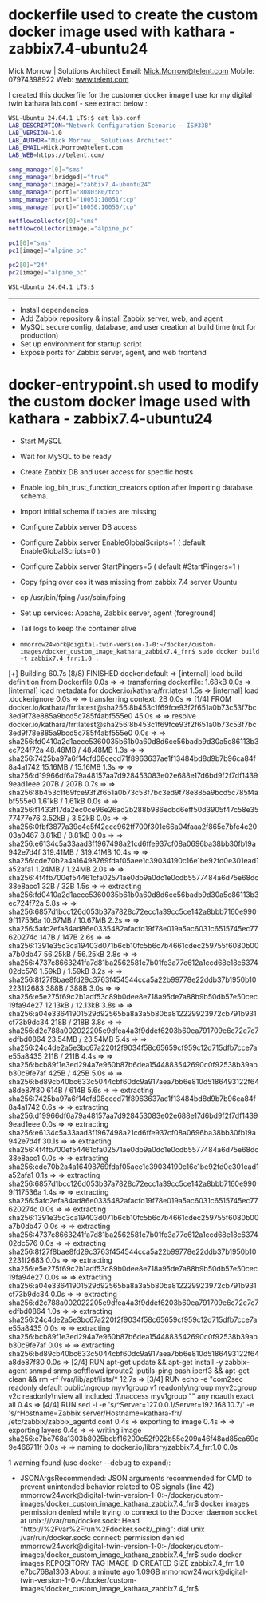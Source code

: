 # dockerfile used to create the custom docker image used with kathara - zabbix7.4-ubuntu24

Mick Morrow  | Solutions Architect
Email: Mick.Morrow@telent.com
Mobile: 07974398922
Web: www.telent.com

I created this dockerfile for the customer docker image I use for my digital twin kathara lab.conf - see extract below :

```bash
WSL-Ubuntu 24.04.1 LTS:$ cat lab.conf
LAB_DESCRIPTION="Network Configuration Scenario – IS#33B"
LAB_VERSION=1.0
LAB_AUTHOR="Mick Morrow _ Solutions Architect"
LAB_EMAIL=Mick.Morrow@telent.com
LAB_WEB=https://telent.com/

snmp_manager[0]="sms"
snmp_manager[bridged]="true"
snmp_manager[image]="zabbix7.4-ubuntu24"
snmp_manager[port]="8080:80/tcp"
snmp_manager[port]="10051:10051/tcp"
snmp_manager[port]="10050:10050/tcp"

netflowcollector[0]="sms"
netflowcollector[image]="alpine_pc"

pc1[0]="sms"
pc1[image]="alpine_pc"

pc2[0]="24"
pc2[image]="alpine_pc"

WSL-Ubuntu 24.04.1 LTS:$
```

***

* Install dependencies
* Add Zabbix repository & install Zabbix server, web, and agent
* MySQL secure config, database, and user creation at build time (not for production)
* Set up environment for startup script
* Expose ports for Zabbix server, agent, and web frontend

# docker-entrypoint.sh used to modify the custom docker image used with kathara - zabbix7.4-ubuntu24

* Start MySQL
* Wait for MySQL to be ready
* Create Zabbix DB and user access for specific hosts
* Enable log_bin_trust_function_creators option after importing database schema.
* Import initial schema if tables are missing
* Configure Zabbix server DB access
* Configure Zabbix server EnableGlobalScripts=1 ( default EnableGlobalScripts=0 ) 
* Configure Zabbix server StartPingers=5 ( default #StartPingers=1 ) 
* Copy fping over cos it was missing from zabbix 7.4 server Ubuntu
* cp /usr/bin/fping /usr/sbin/fping
* Set up services: Apache, Zabbix server, agent (foreground)
* Tail logs to keep the container alive

* ```
  mmorrow24work@digital-twin-version-1-0:~/docker/custom-images/docker_custom_image_kathara_zabbix7.4_frr$ sudo docker build -t zabbix7.4_frr:1.0 .
[+] Building 60.7s (8/8) FINISHED                                                                                                                                                                                                         docker:default
 => [internal] load build definition from Dockerfile                                                                                                                                                                                                0.0s
 => => transferring dockerfile: 1.68kB                                                                                                                                                                                                              0.0s
 => [internal] load metadata for docker.io/kathara/frr:latest                                                                                                                                                                                       1.5s
 => [internal] load .dockerignore                                                                                                                                                                                                                   0.0s
 => => transferring context: 2B                                                                                                                                                                                                                     0.0s
 => [1/4] FROM docker.io/kathara/frr:latest@sha256:8b453c1f69fce93f2f651a0b73c53f7bc3ed9f78e885a9bcd5c785f4abf555e0                                                                                                                                45.0s
 => => resolve docker.io/kathara/frr:latest@sha256:8b453c1f69fce93f2f651a0b73c53f7bc3ed9f78e885a9bcd5c785f4abf555e0                                                                                                                                 0.0s
 => => sha256:fd0410a2d1aece5360035b61b0a60d8d6ce56badb9d30a5c86113b3ec724f72a 48.48MB / 48.48MB                                                                                                                                                    1.3s
 => => sha256:7425ba97a6f14cfd08cecd71f8963637ae1f13484bd8d9b7b96ca84f8a4a1742 15.16MB / 15.16MB                                                                                                                                                    1.3s
 => => sha256:d19966df6a79a48157aa7d928453083e02e688e17d6bd9f2f7df14399ead1eee 207B / 207B                                                                                                                                                          0.7s
 => => sha256:8b453c1f69fce93f2f651a0b73c53f7bc3ed9f78e885a9bcd5c785f4abf555e0 1.61kB / 1.61kB                                                                                                                                                      0.0s
 => => sha256:f1433f17da2ec0ce96e26ad2b288b986ecbd6eff50d3905f47c58e3577477e76 3.52kB / 3.52kB                                                                                                                                                      0.0s
 => => sha256:0fbf3877a39c4c5f42ecc962ff700f301e66a04faaa2f865e7bfc4c2003a0467 8.81kB / 8.81kB                                                                                                                                                      0.0s
 => => sha256:e6134c5a33aad3f1967498a21cd6ffe937cf08a0696ba38bb30fb19a942e7d4f 319.41MB / 319.41MB                                                                                                                                                 10.4s
 => => sha256:cde70b2a4a16498769fdaf05aee1c39034190c16e1be92fd0e301ead1a52afa1 1.24MB / 1.24MB                                                                                                                                                      2.0s
 => => sha256:4f4fb700ef54461cfa02571ae0db9a0dc1e0cdb5577484a6d75e68dc38e8acc1 32B / 32B                                                                                                                                                            1.5s
 => => extracting sha256:fd0410a2d1aece5360035b61b0a60d8d6ce56badb9d30a5c86113b3ec724f72a                                                                                                                                                           5.8s
 => => sha256:6857d1bcc126d053b37a7828c72ecc1a39cc5ce142a8bbb7160e9909f117536a 10.67MB / 10.67MB                                                                                                                                                    2.2s
 => => sha256:5afc2efa84ad86e0335482afacfd19f78e019a5ac6031c6515745ec77620274c 147B / 147B                                                                                                                                                          2.6s
 => => sha256:1391e35c3ca19403d071b6cb10fc5b6c7b4661cdec259755f6080b00a7b0db47 56.25kB / 56.25kB                                                                                                                                                    2.8s
 => => sha256:4737c8663241fa7d81ba2562581e7b01fe3a77c612a1ccd68e18c637402dc576 1.59kB / 1.59kB                                                                                                                                                      3.2s
 => => sha256:8f27f8bae8fd29c3763f454544cca5a22b99778e22ddb37b1950b102231f2683 388B / 388B                                                                                                                                                          3.0s
 => => sha256:e5e275f69c2b1adf53c89b0dee8e718a95de7a88b9b50db57e50cec19fa94e27 12.13kB / 12.13kB                                                                                                                                                    3.8s
 => => sha256:a04e33641901529d92565ba8a3a5b80ba812229923972cb791b931cf73b9dc34 218B / 218B                                                                                                                                                          3.8s
 => => sha256:d2c788a002022205e9dfea4a3f9ddef6203b60ea791709e6c72e7c7edfbd0864 23.54MB / 23.54MB                                                                                                                                                    5.4s
 => => sha256:24c4de2a5e3bc67a220f2f9034f58c65659cf959c12d715dfb7cce7ae55a8435 211B / 211B                                                                                                                                                          4.4s
 => => sha256:bcb89f1e3ed294a7e960b87b6dea1544883542690c0f92538b39abb30c9fe7af 425B / 425B                                                                                                                                                          5.0s
 => => sha256:bd89cb40bc633c5044cbf60dc9a917aea7bb6e810d5186493122f64a8de87f80 614B / 614B                                                                                                                                                          5.6s
 => => extracting sha256:7425ba97a6f14cfd08cecd71f8963637ae1f13484bd8d9b7b96ca84f8a4a1742                                                                                                                                                           0.6s
 => => extracting sha256:d19966df6a79a48157aa7d928453083e02e688e17d6bd9f2f7df14399ead1eee                                                                                                                                                           0.0s
 => => extracting sha256:e6134c5a33aad3f1967498a21cd6ffe937cf08a0696ba38bb30fb19a942e7d4f                                                                                                                                                          30.1s
 => => extracting sha256:4f4fb700ef54461cfa02571ae0db9a0dc1e0cdb5577484a6d75e68dc38e8acc1                                                                                                                                                           0.0s
 => => extracting sha256:cde70b2a4a16498769fdaf05aee1c39034190c16e1be92fd0e301ead1a52afa1                                                                                                                                                           0.1s
 => => extracting sha256:6857d1bcc126d053b37a7828c72ecc1a39cc5ce142a8bbb7160e9909f117536a                                                                                                                                                           1.4s
 => => extracting sha256:5afc2efa84ad86e0335482afacfd19f78e019a5ac6031c6515745ec77620274c                                                                                                                                                           0.0s
 => => extracting sha256:1391e35c3ca19403d071b6cb10fc5b6c7b4661cdec259755f6080b00a7b0db47                                                                                                                                                           0.0s
 => => extracting sha256:4737c8663241fa7d81ba2562581e7b01fe3a77c612a1ccd68e18c637402dc576                                                                                                                                                           0.0s
 => => extracting sha256:8f27f8bae8fd29c3763f454544cca5a22b99778e22ddb37b1950b102231f2683                                                                                                                                                           0.0s
 => => extracting sha256:e5e275f69c2b1adf53c89b0dee8e718a95de7a88b9b50db57e50cec19fa94e27                                                                                                                                                           0.0s
 => => extracting sha256:a04e33641901529d92565ba8a3a5b80ba812229923972cb791b931cf73b9dc34                                                                                                                                                           0.0s
 => => extracting sha256:d2c788a002022205e9dfea4a3f9ddef6203b60ea791709e6c72e7c7edfbd0864                                                                                                                                                           1.0s
 => => extracting sha256:24c4de2a5e3bc67a220f2f9034f58c65659cf959c12d715dfb7cce7ae55a8435                                                                                                                                                           0.0s
 => => extracting sha256:bcb89f1e3ed294a7e960b87b6dea1544883542690c0f92538b39abb30c9fe7af                                                                                                                                                           0.0s
 => => extracting sha256:bd89cb40bc633c5044cbf60dc9a917aea7bb6e810d5186493122f64a8de87f80                                                                                                                                                           0.0s
 => [2/4] RUN apt-get update && apt-get install -y     zabbix-agent     snmpd     snmp     softflowd     iproute2     iputils-ping     bash     iperf3  && apt-get clean && rm -rf /var/lib/apt/lists/*                                            12.7s
 => [3/4] RUN echo -e "com2sec readonly  default         public\ngroup   myv1group v1            readonly\ngroup   myv2cgroup v2c          readonly\nview    all       included      .1\naccess  myv1group ""      any       noauth    exact  all   0.4s 
 => [4/4] RUN sed -i     -e 's/^Server=127.0.0.1/Server=192.168.10.7/'     -e 's/^Hostname=Zabbix server/Hostname=kathara-frr/'     /etc/zabbix/zabbix_agentd.conf                                                                                  0.4s 
 => exporting to image                                                                                                                                                                                                                              0.4s 
 => => exporting layers                                                                                                                                                                                                                             0.4s 
 => => writing image sha256:e7bc768a1303b8025bebf16200e52f922b55e209a46f48ad85ea69c9e466711f                                                                                                                                                        0.0s 
 => => naming to docker.io/library/zabbix7.4_frr:1.0                                                                                                                                                                                                0.0s 

 1 warning found (use docker --debug to expand):
 - JSONArgsRecommended: JSON arguments recommended for CMD to prevent unintended behavior related to OS signals (line 42)
mmorrow24work@digital-twin-version-1-0:~/docker/custom-images/docker_custom_image_kathara_zabbix7.4_frr$ docker images
permission denied while trying to connect to the Docker daemon socket at unix:///var/run/docker.sock: Head "http://%2Fvar%2Frun%2Fdocker.sock/_ping": dial unix /var/run/docker.sock: connect: permission denied
mmorrow24work@digital-twin-version-1-0:~/docker/custom-images/docker_custom_image_kathara_zabbix7.4_frr$ sudo docker images
REPOSITORY      TAG       IMAGE ID       CREATED              SIZE
zabbix7.4_frr   1.0       e7bc768a1303   About a minute ago   1.09GB
mmorrow24work@digital-twin-version-1-0:~/docker/custom-images/docker_custom_image_kathara_zabbix7.4_frr$ 

```
